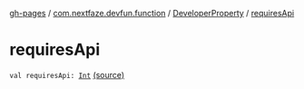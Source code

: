 [gh-pages](../../index.md) / [com.nextfaze.devfun.function](../index.md) / [DeveloperProperty](index.md) / [requiresApi](./requires-api.md)

# requiresApi

`val requiresApi: `[`Int`](https://kotlinlang.org/api/latest/jvm/stdlib/kotlin/-int/index.html) [(source)](https://github.com/NextFaze/dev-fun/tree/master/devfun-annotations/src/main/java/com/nextfaze/devfun/function/DeveloperProperty.kt#L38)